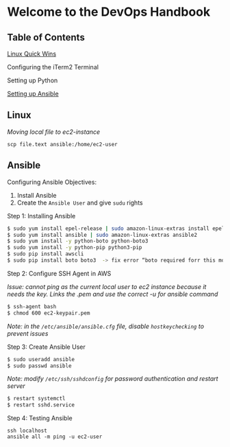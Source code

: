 # Welcome to the DevOps Handbook

## Table of Contents
[Linux Quick Wins](#Linux)

Configuring the iTerm2 Terminal

Setting up Python

[Setting up Ansible](#Ansible)

## Linux

*Moving local file to ec2-instance*
```
scp file.text ansible:/home/ec2-user
```

## Ansible

Configuring Ansible Objectives:

1. Install Ansible
2. Create the `Ansible User` and give `sudu` rights

Step 1: Installing Ansible

```bash
$ sudo yum install epel-release | sudo amazon-linux-extras install epel
$ sudo yum install ansible | sudo amazon-linux-extras ansible2
$ sudo yum install -y python-boto python-boto3
$ sudo yum install -y python-pip python3-pip
$ sudo pip install awscli
$ sudo pip install boto boto3  -> fix error “boto required forr this module”
```

Step 2: Configure SSH Agent in AWS

*Issue: cannot ping as the current local user to ec2 instance because it needs the key. Links the .pem and use the correct -u for ansible command*

```bash
$ ssh-agent bash
$ chmod 600 ec2-keypair.pem
```
*Note: in the `/etc/ansible/ansible.cfg` file, disable `hostkeychecking` to prevent issues*

Step 3: Create Ansible User

```bash
$ sudo useradd ansible
$ sudo passwd ansible
```
*Note: modify `/etc/ssh/sshdconfig` for password authentication and restart server*

```bash
$ restart systemctl
$ restart sshd.service
```

Step 4: Testing Ansible
```
ssh localhost
ansible all -m ping -u ec2-user
```


